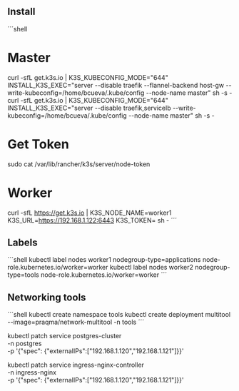## Install

´´´shell
# Master
curl -sfL get.k3s.io | K3S_KUBECONFIG_MODE="644" INSTALL_K3S_EXEC="server --disable traefik --flannel-backend host-gw --write-kubeconfig=/home/bcueva/.kube/config --node-name master" sh -s -
curl -sfL get.k3s.io | K3S_KUBECONFIG_MODE="644" INSTALL_K3S_EXEC="server --disable traefik,servicelb --write-kubeconfig=/home/bcueva/.kube/config --node-name master" sh -s -
# Get Token
sudo cat /var/lib/rancher/k3s/server/node-token

# Worker
curl -sfL https://get.k3s.io | K3S_NODE_NAME=worker1 K3S_URL=https://192.168.1.122:6443 K3S_TOKEN=<TOKEN> sh -
´´´

## Labels

´´´shell
kubectl label nodes worker1 nodegroup-type=applications node-role.kubernetes.io/worker=worker
kubectl label nodes worker2 nodegroup-type=tools node-role.kubernetes.io/worker=worker
´´´


## Networking tools

´´´shell
kubectl create namespace tools
kubectl create deployment multitool --image=praqma/network-multitool -n tools
´´´

kubectl patch service postgres-cluster \
-n postgres \
-p '{"spec": {"externalIPs":["192.168.1.120","192.168.1.121"]}}'



kubectl patch service ingress-nginx-controller \
-n ingress-nginx \
-p '{"spec": {"externalIPs":["192.168.1.120","192.168.1.121"]}}'